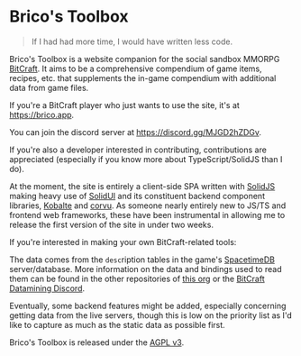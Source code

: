 Brico's Toolbox
===============

> If I had had more time, I would have written less code.

Brico's Toolbox is a website companion for the social sandbox MMORPG [BitCraft](https://bitcraftonline.com).
It aims to be a comprehensive compendium of game items, recipes, etc. that supplements the in-game compendium
with additional data from game files.

If you're a BitCraft player who just wants to use the site, it's at https://brico.app.

You can join the discord server at https://discord.gg/MJGD2hZDGv.

If you're also a developer interested in contributing, contributions are appreciated (especially if you know more
about TypeScript/SolidJS than I do).

At the moment, the site is entirely a client-side SPA written with [SolidJS](https://solidjs.com) making heavy
use of [SolidUI](https://www.solid-ui.com) and its constituent backend component libraries,
[Kobalte](https://kobalte.dev) and [corvu](https://corvu.dev/). As someone nearly entirely new to JS/TS and
frontend web frameworks, these have been instrumental in allowing me to release the first version of the site
in under two weeks.

If you're interested in making your own BitCraft-related tools:

The data comes from the `desc`ription tables in the game's [SpacetimeDB](https://spacetimedb.com) server/database.
More information on the data and bindings used to read them can be found in the other repositories of
[this org](https://github.com/BitCraftToolBox) or the [BitCraft Datamining Discord](https://discord.gg/DzWmy6UrRm).

Eventually, some backend features might be added, especially concerning getting data from the live servers,
though this is low on the priority list as I'd like to capture as much as the static data as possible first.

Brico's Toolbox is released under the [AGPL v3](LICENSE.txt).
